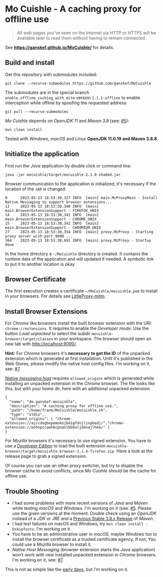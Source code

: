 # Mo Cuishle - A caching proxy for offline use

> All web pages you've seen on the Internet via HTTP or HTTPS will be available later to read them without having to remain connected.

See **https://ganskef.github.io/MoCuishle/** for details.

## Build and install

Get this repository with submodules included:

    git clone --recurse-submodules https://github.com/ganskef/MoCuishle

The submodules are in the special branch `enable_offline_caching_with_mitm` version `1.1.1-offline` to enable interception while offline by spoofing the requested address:

    git pull --recurse-submodules

*Mo Cuishle* depends on *OpenJDK 11* and *Maven 3.8* (see: [#5](https://github.com/ganskef/MoCuishle/issues/5)):

    mvn clean install

Tested with *Windows*, *macOS* and *Linux* **OpenJDK 11.0.19 and Maven 3.8.8**.

## Initialize the application

First run the *Java* application by double click or command line:

    java -jar mocuishle/target/mocuishle-2.1.0-shaded.jar

Browser communication to the application is initialized, it's necessary if the location of the `JAR` is changed:

    0      2023-05-13 18:53:30,327 INFO  [main] main.McProxyMain - Install Native Messaging to support browser extensions...
    13     2023-05-13 18:53:30,340 INFO  [main] main.BrowserExtensionSupport - FIREFOX_UNIX
    14     2023-05-13 18:53:30,341 INFO  [main] main.BrowserExtensionSupport - CHROME_UNIX
    15     2023-05-13 18:53:30,342 INFO  [main] main.BrowserExtensionSupport - CHROMIUM_UNIX
    27     2023-05-13 18:53:30,354 INFO  [main] proxy.McProxy - Starting proxy server with port 9090 ...
    364    2023-05-13 18:53:30,691 INFO  [main] proxy.McProxy - Startup done

In the home directory a `~/MoCuishle` directory is created. It contains the runtime data of the application and will updated if needed. A symbolic link to put it to another location is okay.

## Browser Certificate

The first execution creates a certificate `~/MoCuishle/mocuishle.pem` to install in your browsers. For details see [LittleProxy-mitm](https://github.com/ganskef/LittleProxy-mitm#get-it-up-and-running).

## Install Browser Extensions

For *Chrome* like browsers install the built browser extension with the URI: `chrome://extensions`. It requires to enable the *Developer mode*. Use the button *Load unpacked* to select the subdir `mocuishle-browser/target/classes` in your workspace. The browser should open an new tab with <http://localhost:9090/>.

**Hint:** For *Chrome* browsers it's **necessary to get the ID** of the unpacked extension which is generated at first installation. Until it's published in the Web Stores, please modify the native host config files. I'm working on it, see: [#7](https://github.com/ganskef/MoCuishle/issues/7).

*[Native messaging host](https://developer.chrome.com/docs/apps/nativeMessaging/#native-messaging-host)* requires `allowed_origins` which is generated while installing an unpacked extension in the *Chrome* browser. The file looks like this, but with your home dir, here with an additional unpacked extension:

    {
      "name": "de.ganskef.mocuishle",
      "description": "A caching proxy for offline use.",
      "path": "/home/frank/MoCuishle/mocuishle.sh",
      "type": "stdio",
      "allowed_origins": [ "chrome-extension://ajccdogbepemoknjbdigfdnjlinpbedj/","chrome-extension://oohnpccaehbcpnanlbbboljabnajlhem/" ]
    }

For *Mozilla* browsers it's necessary to use signed extension. You have to use a *[Developer Edition](https://www.mozilla.org/firefox/developer/)* to load the built extension `mocuishle-browser/target/mocuishle-browser-2.1.4-firefox.zip`. Have a look at the release page to grab a signed extension.

Of course you can use an other proxy switcher, but try to disable the browser cache to avoid conflicts, since *Mo Cuishle* should be the cache for offline use.

## Trouble Shooting

* I had some problems with more recent versions of *Java* and *Maven* while testing *macOS* and *Windows*. I'm working on it (see: [#5](https://github.com/ganskef/MoCuishle/issues/5). Please use the given versions at the moment. Double check using an *OpenJDK* instead of a *JDK* or *JRE* and a [Previous Stable 3.8.x Release](https://maven.apache.org/download.cgi?.#previous-stable-3-8-x-release) of *Maven*.
* I had test failures on macOS and Windows, try `mvn clean install -DskipTests`. I'm working on it.
* You have to be an administrative user in *macOS*, maybe *Windows* too to install the browser certificate as a trusted certificate agency. If not, You could use a *Mozilla* browser to install it.
* *Native Host Messaging* (browser extension starts the *Java* application) won't work with new installed unpacked extension in *Chrome* browsers. I'm working on it, see: [#7](https://github.com/ganskef/MoCuishle/issues/7).

This is not as simple like the [early days](https://ganskef.github.io/MoCuishle/#!2016-09-26-mocuishle.md#The_vision_-_Ideas_behind), but I'm working on it.
